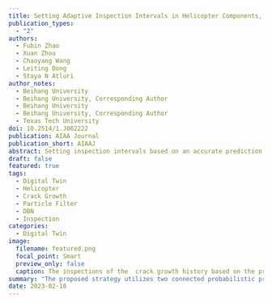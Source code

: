 ```yaml
---
title: Setting Adaptive Inspection Intervals in Helicopter Components, Based on a Digital Twin
publication_types:
  - "2"
authors:
  - Fubin Zhao
  - Xuan Zhou
  - Chaoyang Wang
  - Leiting Dong
  - Staya N Atluri
author_notes:
  - Beihang University
  - Beihang University, Corresponding Author
  - Beihang University
  - Beihang University, Corresponding Author
  - Texas Tech University
doi: 10.2514/1.J062222
publication: AIAA Journal
publication_short: AIAAJ
abstract: Setting inspection intervals based on an accurate prediction of fatigue crack sizes is essential for sustaining the integrity of aeronautical structures. However, the fatigue crack growth and its prognosis are affected by various uncertainties, which makes the current inspection strategy with fixed intervals challenging in managing the aircraft with diverse damage states in a fleet. In this study, an intelligent crack inspection strategy is proposed based on a digital twin, in which a reduced-order fracture mechanics simulation methodology, a validated fatigue crack growth model, and the historical crack length inspection results are integrated into a dynamic Bayesian network. The proposed strategy uses two connected probabilistic processes, which conduct the diagnosis/prognosis and calculate the inspection intervals, respectively, to adaptively set the inspection intervals according to the updating of the digital twin model. The proposed inspection strategy is demonstrated by the various crack growth histories of a helicopter component and benchmarked against several baselines. The results show that the probability of failure can be kept below the threshold, even though the initial crack size and the crack growth parameters are underestimated in the prior distribution. Further applications on more realistic aircraft structures will be carried out in the future.
draft: false
featured: true
tags:
  - Digital Twin
  - Helicopter
  - Crack Growth
  - Particle Filter
  - DBN
  - Inspection
categories:
  - Digital Twin
image:
  filename: featured.png
  focal_point: Smart
  preview_only: false
  caption: The inspections of the  crack growth history based on the proposed crack inspection strategy
summary: "The proposed strategy utilizes two connected probabilistic processes, which conduct the diagnosis/prognosis and calculate the inspection intervals, respectively, to adaptively set the inspection intervals according to the updating of the digital twin model."
date: 2023-02-18
---
```

